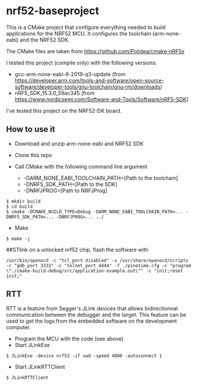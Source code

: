# nrf52-baseproject
This is a CMake project that configure everything needed to build applications for the NRF52 MCU. It configures the toolchain (arm-none-eabi) and the NRF52 SDK.

The CMake files are taken from https://github.com/Polidea/cmake-nRF5x

I tested this project (compile only) with the following versions:

  * gcc-arm-none-eabi-8-2019-q3-update (from https://developer.arm.com/tools-and-software/open-source-software/developer-tools/gnu-toolchain/gnu-rm/downloads)
  * nRF5_SDK_15.3.0_59ac345 (from https://www.nordicsemi.com/Software-and-Tools/Software/nRF5-SDK)
  
I've tested this project on the NRF52-DK board.

## How to use it

  * Download and unzip arm-none-eabi and NRF52 SDK
  * Clone this repo
  * Call CMake with the following command line argument
  
      - -DARM_NONE_EABI_TOOLCHAIN_PATH=[Path to the toolchain] 
      - -DNRF5_SDK_PATH=[Path to the SDK]
      - -DNRFJPROG=[Path to NRFJProg]
      
```
$ mkdir build
$ cd build
$ cmake -DCMAKE_BUILD_TYPE=Debug -DARM_NONE_EABI_TOOLCHAIN_PATH=... -DNRF5_SDK_PATH=... -DNRFJPROG=... ../
```

  * Make
```
$ make -j
```  

##STlink
on a unlocked nrf52 chip, flash the software with
```
/usr/bin/openocd -c "tcl_port disabled" -s /usr/share/openocd/scripts -c "gdb_port 3333" -c "telnet_port 4444" -f ./pinetime.cfg -c "program \"./cmake-build-debug/src/application-example.out\"" -c "init;reset init;"
```


## RTT

RTT is a feature from Segger's JLink devices that allows bidirectionnal communication between the debugger and the target.
This feature can be used to get the logs from the embedded software on the development computer.

  * Program the MCU with the code (see above)
  * Start JLinkExe
  
```
$ JLinkExe -device nrf52 -if swd -speed 4000 -autoconnect 1
```

  * Start JLinkRTTClient
  
```
$ JLinkRTTClient
```